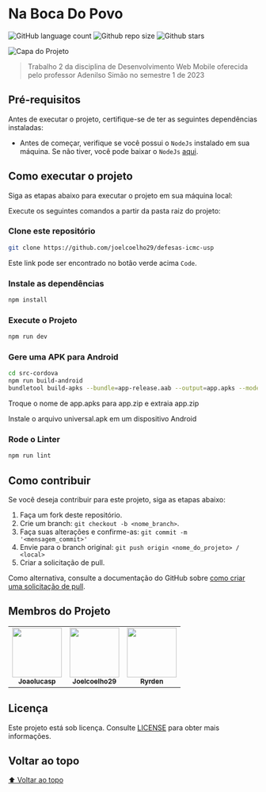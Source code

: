 # Na Boca Do Povo

![GitHub language count](https://img.shields.io/github/languages/count/ryrden/na-boca-do-povo)
![Github repo size](https://img.shields.io/github/repo-size/ryrden/na-boca-do-povo)
![Github stars](https://img.shields.io/github/stars/ryrden/na-boca-do-povo)

![Capa do Projeto](./video-app.gif)

> Trabalho 2 da disciplina de Desenvolvimento Web Mobile oferecida pelo professor Adenilso Simão no semestre 1 de 2023

## Pré-requisitos

Antes de executar o projeto, certifique-se de ter as seguintes dependências instaladas:

- Antes de começar, verifique se você possui o `NodeJs` instalado em sua máquina. Se não tiver, você pode baixar o `NodeJs` [aqui](https://nodejs.org/pt-br/download).

## Como executar o projeto

Siga as etapas abaixo para executar o projeto em sua máquina local:

Execute os seguintes comandos a partir da pasta raiz do projeto:

### Clone este repositório

```bash
git clone https://github.com/joelcoelho29/defesas-icmc-usp
```

Este link pode ser encontrado no botão verde acima `Code`.

### Instale as dependências

```bash
npm install
```

### Execute o Projeto

```bash
npm run dev
```

### Gere uma APK para Android

```bash
cd src-cordova
npm run build-android
bundletool build-apks --bundle=app-release.aab --output=app.apks --mode=universal
```

Troque o nome de app.apks para app.zip e extraia app.zip

Instale o arquivo universal.apk em um dispositivo Android

### Rode o Linter

```bash
npm run lint
```

## Como contribuir

Se você deseja contribuir para este projeto, siga as etapas abaixo:

1. Faça um fork deste repositório.
2. Crie um branch: `git checkout -b <nome_branch>`.
3. Faça suas alterações e confirme-as: `git commit -m '<mensagem_commit>'`
4. Envie para o branch original: `git push origin <nome_do_projeto> / <local>`
5. Criar a solicitação de pull.

Como alternativa, consulte a documentação do GitHub sobre [como criar uma solicitação de pull](https://help.github.com/en/github/collaborating-with-issues-and-pull-requests/creating-a-pull-request).

## Membros do Projeto

<table>
  <tr>
    <td align="center">
      <a href="https://github.com/joaolucasp">
        <img src="https://github.com/joaolucasp.png" width="100px">
        <br>
        <sub>
          <b>Joaolucasp</b>
        </sub>
      </a>
    </td>
    <td align="center">
      <a href="https://github.com/joelcoelho29">
        <img src="https://github.com/joelcoelho29.png" width="100px">
        <br>
        <sub>
          <b>Joelcoelho29</b>
        </sub>
      </a>
    </td>
    <td align="center">
      <a href="https://github.com/ryrden">
        <img src="https://github.com/ryrden.png" width="100px">
        <br>
        <sub>
          <b>Ryrden</b>
        </sub>
      </a>
    </td>
  </tr>
</table>

## Licença

Este projeto está sob licença. Consulte [LICENSE](LICENSE) para obter mais informações.

## Voltar ao topo

[⬆ Voltar ao topo](#na-boca-do-povo)

